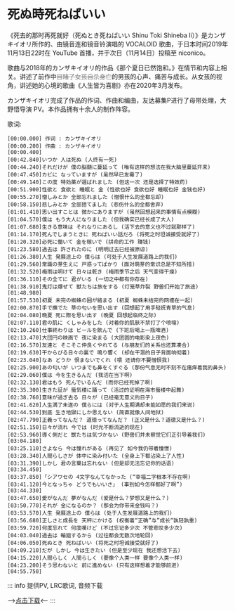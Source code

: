 # 死ぬ時死ねばいい

《死去的那时再死就好（死ぬとき死ねばいい Shinu Toki Shineba Ii）》是カンザキイオリ所作的、由镜音连和镜音铃演唱的 VOCALOID 歌曲，于日本时间2019年11月13日22时在 YouTube 首播，并于次日（11月14日）投稿至 niconico。

歌曲与2018年的カンザキイオリ的作品《那个夏日已然饱和。》在情节和内容上相关。讲述了前作中<span style="color:grey">~~目睹了女孩自杀身亡~~</span>的男孩的心声、痛苦与成长。从女孩的视角，讲述她的心境的歌曲《人生皆为喜剧》亦在2020年3月发布。

カンザキイオリ完成了作品的作词、作曲和编曲，友达募集P进行了母带处理，大野悟导演 PV。本作品拥有十余人的制作阵容。

歌词:
```
[00:00.000] 作词 : カンザキイオリ
[00:00.200] 作曲 : カンザキイオリ
[00:00.400]
[00:42.840]いつか 人は死ぬ (人终有一死)
[00:44.240]それだけが 僕の脳髄に蔓延って (唯有这样的想法在我大脑里蔓延开来)
[00:47.450]カビに なっていますが (虽然早已发霉了)
[00:49.140]この度 特効薬が選ばれました (但这一次 还是选择了特效药)
[00:51.900]性欲と 食欲と 睡眠と 金 (性欲也好 食欲也好 睡眠也好 金钱也好)
[00:55.270]憎しみとか 全部忘れました (憎恨什么的全都忘却)
[00:58.150]悲しみとか 全部捨てました (悲伤什么的全都舍弃)
[01:01.410]思い出すことは 微かにありますが (虽然回想起来的事情有点模糊)
[01:04.570]僕は もう大人になりました (但我确实已经长成了大人)
[01:07.680]生きる意味は それなりにあるし (活下去的意义也不过就那样了)
[01:14.170]死んでしまうときに 死ねばいい話だろ (将死之时坦诚接受就好了)
[01:20.320]必死に働いて 金を稼いで (拼命的工作 赚钱)
[01:23.580]過去は 許されたのに (明明过去已经被原谅)
[01:26.380]人生 発展途上の 僕らは (可处于人生发展道路上的我们)
[01:29.560]常識の芽生えに 戸惑ってばかり (面对萌芽的常识总是不知所措)
[01:32.520]梅雨は明けて 日々は乾き (梅雨季节之后 天气变得干燥)
[01:36.110]その全てに 君がいる (一切之中都有你存在)
[01:38.910]鬼灯は爆ぜて 獣たちは旅をする (灯笼草炸裂 野兽们开始了旅途)
[01:48.980]
[01:57.530]初夏 未完の蜘蛛の囲が絡まる (初夏 蜘蛛未结完的网缠在一起)
[02:00.870]手で撫でた 草の匂いを思い出す (回想起了用手轻抚青草的气息)
[02:04.080]晩夏 死に際を思い出す (晚夏 回想起临终之际)
[02:07.110]君の肌に くしゃみをした (对着你的肌肤不禁打了个喷嚏)
[02:10.260]仕事終わりは ビールを飲んで (下班后喝上一瓶啤酒)
[02:13.470]大団円の映画で 夜に染まる (大团圆的电影染上夜色)
[02:16.570]友達と そこそこ仲良くやれてる (与朋友们的关系也还算凑合)
[02:19.630]干からびる日々の裏で 鳴り響く (却在干涸的日子背面响彻着)
[02:23.040]なあ どうか 恨まないでくれ (喂 还请你不要憎恨我)
[02:25.900]あの匂いが いつまでも鼻をくすぐる (那份气息无时不刻不在瘙痒着我的鼻头)
[02:29.060]僕は 今を生きるんだ (我活在当下啊)
[02:32.130]君はもう 死んでいるんだ (而你已经死掉了啊)
[02:35.300]生きた証が 蜃気楼に踊って (活过的证明在海市蜃楼中起舞)
[02:38.760]意味が過ぎ去る 日々が (已经毫无意义的日子)
[02:41.620]人生満了未遂の 僕らには (对于人生期满却未能如愿的我们来说)
[02:44.530]到底 生き地獄にしか思えない (简直就像人间地狱)
[02:47.790]正義ってなんだ？ 道徳ってなんだ？ (正义是什么？道德又是什么？)
[02:51.150]日々が流れ 今では (时光不断流逝的现在)
[02:53.960]導く側だと 獣たちは気づかない (野兽们并未察觉它们正引导着我们)
[03:04.180]
[03:25.110]さよなら 今は憧れがある (再见了 如今我仍带着憧憬)
[03:28.340]人間らしさが 体中に染み付いた (全身上下都沾染上了人性)
[03:31.390]しかし 君の言葉は忘れない (但是却无法忘记你的话语)
[03:34.450]
[03:37.850]「シアワセの 4文字なんてなかった (“幸福二字根本不存在啊)
[03:41.120]今となっちゃ どうでもいいさ」 (事到如今怎样都好了啊”)
[03:44.330]
[03:47.650]愛がなんだ 夢がなんだ (爱是什么？梦想又是什么？)
[03:50.770]それが 金になるのか？ (那会为你带来金钱吗？)
[03:53.570]人生 発展途上の 僕らは (处于人生发展道路上的我们)
[03:56.680]正しさと成長を 天秤にかける (权衡着“正确”与”成长“孰轻孰重)
[03:59.720]何度忘れて 何度嘆けど (不过忘记多少次 不管悲叹多少次)
[04:03.040]過去は 輪廻するから (过往都会无数次地轮回)
[04:06.050]死ぬとき 死ねばいい (将死之时坦诚接受就好了)
[04:09.210]だが しかし 今は生きたい (但是至少现在 我还想活下去)
[04:15.220]人間らしく 人間らしく (要像个人类一样 要像个人类一样)
[04:23.200]そう思わないと 前に進めない (只有这样想着才能够前进)
[04:55.750]
```

::: info
提供PV, LRC歌词, 音频下载

-->[点击下载](https://disk.sakuras.in/VOCALOID/%E3%82%AB%E3%83%B3%E3%82%B6%E3%82%AD%E3%82%A4%E3%82%AA%E3%83%AA/%E6%AD%BB%E3%81%AC%E6%99%82%E6%AD%BB%E3%81%AD%E3%81%B0%E3%81%84%E3%81%84)<--
:::
